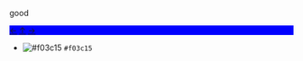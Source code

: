 
good

<div style="background:blue">

[&larr;](https://www.google.com)
[&uarr;](https://www.google.com)
[&rarr;](https://www.google.com)
</div>

- ![#f03c15](https://placehold.it/15/f03c15/000000?text=+) `#f03c15`